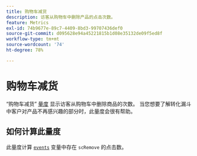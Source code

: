 ```yaml
---
title: 购物车减货
description: 访客从购物车中删除产品的点击次数。
feature: Metrics
exl-id: 74b9677e-89c7-4409-8bd3-99707436def0
source-git-commit: d095628e94a45221815b1d08e35132de09f5ed8f
workflow-type: tm+mt
source-wordcount: '74'
ht-degree: 78%

---
```


# 购物车减货

“购物车减货” [量度](overview.md) 显示访客从购物车中删除商品的次数。 当您想要了解转化漏斗中客户对产品不再感兴趣的部分时，此量度会很有帮助。

## 如何计算此量度

此量度计算 [`events`](/help/implement/vars/page-vars/events/events-overview.md) 变量中存在 `scRemove` 的点击数。
